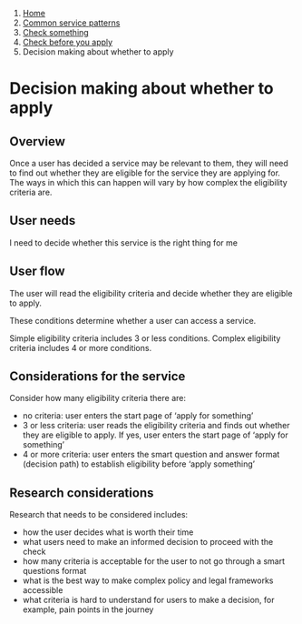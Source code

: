 1.  [Home](/docs/core/contents)
2.	[Common service patterns](/docs/core/common-service-patterns/overview)
3.  [Check something](docs/documentation/core/common-service-patterns/service-patterns/check-something/overview)
4.  [Check before you apply](/docs/core/common-service-patterns/service-patterns/check-something/check-before-you-apply/overview)
5.  Decision making about whether to apply

# Decision making about whether to apply

## Overview
Once a user has decided a service may be relevant to them, they will need to find out whether they are eligible for the service they are applying for. The ways in which this can happen will vary by how complex the eligibility criteria are.

## User needs

I need to decide whether this service is the right thing for me

## User flow

The user will read the eligibility criteria and decide whether they are eligible to apply. 

These conditions determine whether a user can access a service.

Simple eligibility criteria includes 3 or less conditions.  Complex eligibility criteria includes 4 or more conditions. 

## Considerations for the service

Consider how many eligibility criteria there are:

* no criteria: user enters the start page of ‘apply for something’
* 3 or less criteria: user reads the eligibility criteria and finds out whether they are eligible to apply. If yes, user enters the start page of ‘apply for something’
* 4 or more criteria: user enters the smart question and answer format (decision path) to establish eligibility before ‘apply something’

## Research considerations

Research that needs to be considered includes:

* how the user decides what is worth their time
* what users need to make an informed decision to proceed with the check
* how many criteria is acceptable for the user to not go through a smart questions format
* what is the best way to make complex policy and legal frameworks accessible
* what criteria is hard to understand for users to make a decision, for example, pain points in the journey

